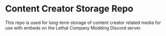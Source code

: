 # Content Creator Storage Repo
This repo is used for long-term storage of content creator related media for use with embeds on the Lethal Company Modding Discord server.